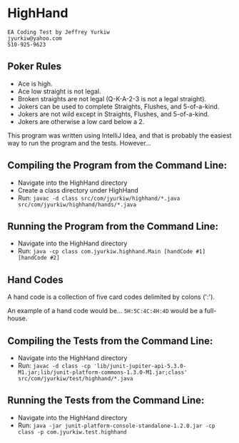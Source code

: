 # HighHand
    EA Coding Test by Jeffrey Yurkiw
    jyurkiw@yahoo.com
    510-925-9623

## Poker Rules
* Ace is high.
* Ace low straight is not legal.
* Broken straights are not legal (Q-K-A-2-3 is not a legal straight).
* Jokers can be used to complete Straights, Flushes, and 5-of-a-kind.
* Jokers are not wild except in Straights, Flushes, and 5-of-a-kind.
* Jokers are otherwise a low card below a 2.

This program was written using IntelliJ Idea, and that is probably the easiest way to run the program and the tests. However...

## Compiling the Program from the Command Line:

* Navigate into the HighHand directory
* Create a class directory under HighHand
* Run: `javac -d class src/com/jyurkiw/highhand/*.java src/com/jyurkiw/highhand/hands/*.java`

## Running the Program from the Command Line:

* Navigate into the HighHand directory
* Run: `java -cp class com.jyurkiw.highhand.Main [handCode #1] [handCode #2]`

## Hand Codes

A hand code is a collection of five card codes delimited by colons (':').

An example of a hand code would be...
`5H:5C:4C:4H:4D` would be a full-house.

## Compiling the Tests from the Command Line:

* Navigate into the HighHand directory
* Run: `javac -d class -cp 'lib/junit-jupiter-api-5.3.0-M1.jar;lib/junit-platform-commons-1.3.0-M1.jar;class' src/com/jyurkiw/test/highhand/*.java`

## Running the Tests from the Command Line:

* Navigate into the HighHand directory
* Run: `java -jar junit-platform-console-standalone-1.2.0.jar -cp class -p com.jyurkiw.test.highhand`
